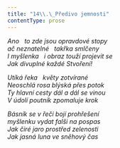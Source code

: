 ```yaml
---
title: "14\\.\_Předivo jemnosti"
contentType: prose
---
```


<section>

_Ano   to zde jsou opravdové stopy  
ač neznatelné   takřka smlčeny  
I myšlenka   i obraz touží projevit se  
Jak divuplné každé Stvoření!_

</section>

<section>

_Utíká řeka   květy zotvírané  
Neoschlá rosa blýská přes potok  
Ty hlavní cesty dál a dál se vinou  
V údolí poutník zpomaluje krok_

</section>

<section>

_Básník se v řeči bojí prohřešení  
myšlenku vydat falši na pospas  
Jak čiré jaro prostřed zelenosti  
Jak jasná luna ve sněhový čas_

</section>

